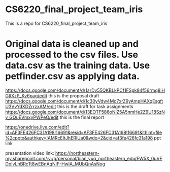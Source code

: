 # CS6220_final_project_team_iris
This is a repo for CS6220_final_project_team_iris

# Original data is cleaned up and processed to the csv files. Use data.csv as the training data. Use petfinder.csv as applying data.


https://docs.google.com/document/d/1arDv55QKBLkPCf1FSpk84f56rmq8iHGtlXzP_Kv6pag/edit   this is the proposal draft 
https://docs.google.com/document/d/1c30yVdw4Mo7xrZ9yAmpHAXqEsgftU3VvYdXDZrrzxAM/edit     this is the draft for task assignments
https://docs.google.com/document/d/13EOTF586oNlZ5A5nmHe2Z9U18SzNv_GQuEVmxyPWPeQ/edit     this is the final report 

https://onedrive.live.com/edit?id=AF3FE426FC31A198!16691&resid=AF3FE426FC31A198!16691&ithint=file%2cpptx&authkey=!AMRcEItJhERlUa0&wdo=2&cid=af3fe426fc31a198   ppt link

presentation video link: https://northeastern-my.sharepoint.com/:v:/g/personal/bian_yuq_northeastern_edu/EW5X_0uVFDpIvLhBRcTt8wEBnAqNIF-HwIA_MUbQnAsNog
